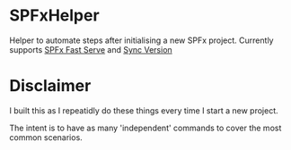 # SPFxHelper

Helper to automate steps after initialising a new SPFx project. Currently supports [ SPFx Fast Serve](https://github.com/s-KaiNet/spfx-fast-serve) and [Sync Version](https://n8d.at/how-to-version-new-sharepoint-framework-projects)

# Disclaimer

I built this as I repeatidly do these things every time I start a new project.

The intent is to have as many 'independent' commands to cover the most common scenarios.
